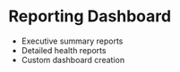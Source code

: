 # Reporting Dashboard
- Executive summary reports
- Detailed health reports
- Custom dashboard creation
